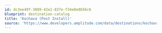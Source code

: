 ```yaml
---
id: dc3ee49f-3089-42e1-837e-f34e0e8b56c6
blueprint: destination-catalog
title: 'Kochava (Post Install)'
source: 'https://www.developers.amplitude.com/data/destinations/kochava-post-install'
---
```

